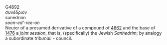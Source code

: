 G4892  
συνέδριον  
sunedrion  
*soon-ed‘-ree-on*  
Neuter of a presumed derivative of a compound of [4862](g4862) and the
base of [1476](g1476) a *joint* *session*, that is, (specifically) the
Jewish *Sanhedrim*; by analogy a subordinate *tribunal:* - council.  
